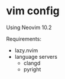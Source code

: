 # vim config
Using Neovim 10.2

Requirements:
- lazy.nvim
- language servers
    - clangd
    - pyright
